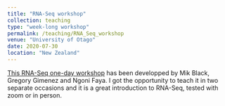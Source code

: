 ```yaml
---
title: "RNA-Seq workshop"
collection: teaching
type: "week-long workshop"
permalink: /teaching/RNA_Seq_workshop
venue: "University of Otago"
date: 2020-07-30
location: "New Zealand"
---
```


[This RNA-Seq one-day workshop](https://github.com/GenomicsAotearoa/RNA-seq-workshop) has been developped by Mik Black, Gregory Gimenez and Ngoni Faya. I got the opportunity to teach it in two separate occasions and it is a great introduction to RNA-Seq, tested with zoom or in person.


